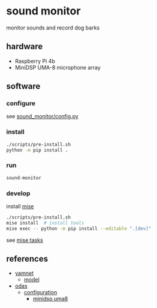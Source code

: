 # sound monitor

monitor sounds and record dog barks

## hardware

- Raspberry Pi 4b
- MiniDSP UMA-8 microphone array

## software

### configure

see [sound_monitor/config.py](./sound_monitor/config.py)

### install

```bash
./scripts/pre-install.sh
python -m pip install .
```

### run

```bash
sound-monitor
```

### develop

install [mise](https://mise.jdx.dev/getting-started.html)

```bash
./scripts/pre-install.sh
mise install  # install tools
mise exec -- python -m pip install --editable ".[dev]"
```

see [mise tasks](./.mise.toml)

## references

- [yamnet](https://github.com/tensorflow/models/tree/master/research/audioset/yamnet)
  - [model](https://www.kaggle.com/models/google/yamnet)
- [odas](https://github.com/introlab/odas)
  - [configuration](https://github.com/introlab/odas/wiki/configuration)
    - [minidsp uma8](https://github.com/introlab/odas/blob/master/config/odaslive/minidsp.cfg)

